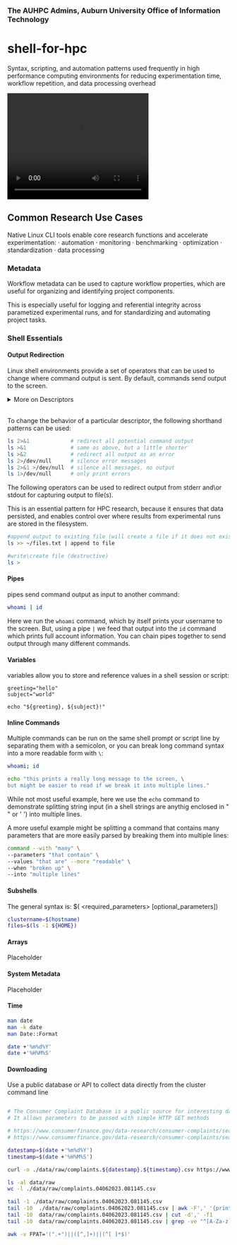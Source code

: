 ### The AUHPC Admins, Auburn University Office of Information Technology

# shell-for-hpc

Syntax, scripting, and automation patterns used frequently in high performance computing environments for reducing experimentation time, workflow repetition, and data processing overhead

<video width="320" height="240" controls>
  <source src="https://youtu.be/EkPCKVaJ68Q" type="video/mp4">
</video>

## Common Research Use Cases

Native Linux CLI tools enable core research functions and accelerate experimentation:
‧ automation ‧ monitoring ‧ benchmarking ‧ optimization ‧  standardization ‧ data processing

### Metadata

Workflow metadata can be used to capture workflow properties, which are useful for organizing and identifying project components.

This is especially useful for logging and referential integrity across parametized experimental runs, and for standardizing and automating project tasks.

### Shell Essentials

#### Output Redirection

Linux shell environments provide a set of operators that can be used to change where command output is sent. By default, commands send output to the screen.

<details><summary>More on Descriptors</summary>
<p>

Most commands, but not all, will print the result of internal processes that complete succesfully as formatted text.

These messages are sent to a special file called a descriptor, which can be referenced with a reserved file system path or numeric identifier.

Unless explicitly specified commands will default to ``stdout`` for results and information or ``stderr`` for error messages.

stdin  : user or text input : 0 : /dev/stdin
stdout : error output       : 2 : /dev/stdout
stderr : error output       : 1 : /dev/stderr

Because each descriptor has its own associated path, they independently send and receive messages. As a result, it is important to note that `stderr` messages are typically not interpreted as input to redirect operators by default.
<p></details></br>

To change the behavior of a particular descriptor, the following shorthand patterns can be used:

```sh .command
ls 2>&1             # redirect all potential command output
ls >&1              # same as above, but a little shorter
ls >&2              # redirect all output as an error
ls 2>/dev/null      # silence error messages
ls 2>&1 >/dev/null  # silence all messages, no output
ls 1>/dev/null      # only print errors
```

The following operators can be used to redirect output from stderr and\or stdout for capturing output to file(s).

This is an essential pattern for HPC research, because it ensures that data persisted, and enables control over where results from experimental runs are stored in the filesystem.

```sh 
#append output to existing file (will create a file if it does not exist)
ls >> ~/files.txt | append to file

#write\create file (destructive)
ls >
```

#### Pipes

pipes send command output as input to another command:

```sh
whoami | id
```

Here we run the `whoami` command, which by itself prints your username to the screen. But, using a pipe `|` we feed that output into the `id` command which prints full account information.  You can chain pipes together to send output through many different commands.

#### Variables

variables allow you to store and reference values in a shell session or script:

```shell
greeting="hello"
subject="world"

echo "${greeting}, ${subject}!"
```

#### Inline Commands

Multiple commands can be run on the same shell prompt or script line by separating them with a semicolon, or you can break long command syntax into a more readable form with `\`:

```sh
whoami; id

echo "this prints a really long message to the screen, \
but might be easier to read if we break it into multiple lines."
```

While not most useful example, here we use the `echo` command to demonstrate splitting string input (in a shell strings are anythig enclosed in " " or ' ') into multiple lines.

A more useful example might be splitting a command that contains many parameters that are more easily parsed by breaking them into multiple lines:

```sh
command --with "many" \
--parameters "that contain" \
--values "that are" --more "readable" \
--when "broken up" \
--into "multiple lines"
```

<!-- #### Loops

Loops are a very useful construct that allow an operation to be performed on lists or arrays of data. There are numerous use cases for loops in HPC, especially for file and data processing.  A simple example to demonstrate this:

for number in "1 2 3 4 5"; do 
  echo "line ${number}" 
done -->

#### Subshells

The general syntax is: $(<command> <required_parameters> [optional_parameters])

```sh
clustername=$(hostname)
files=$(ls -1 ${HOME})
```

#### **Arrays**

Placeholder

#### **System Metadata**

Placeholder

#### **Time**

```sh 
man date
man -k date
man Date::Format

date +'%m%d%Y'
date +'%H%M%S'
```

#### **Downloading**

Use a public database or API to collect data directly from the cluster command line

```sh

# The Consumer Complaint Database is a public source for interesting data in various formats'
# It allows parameters to be passed with simple HTTP GET methods 

# https://www.consumerfinance.gov/data-research/consumer-complaints/search/api/v1/?format=csv&date_received_max=2023-04-01&date_received_min=2023-01-01
# https://www.consumerfinance.gov/data-research/consumer-complaints/search/api/v1/?limit=1000&format=csv&date_received_min=2023-03-01

datestamp=$(date +'%m%d%Y')
timestamp=$(date +'%H%M%S')

curl -o ./data/raw/complaints.${datestamp}.${timestamp}.csv https://www.consumerfinance.gov/data-research/consumer-complaints/search/api/v1/?format=csv&date_received_max=2023-01-01&date_received_min=2023-01-01

ls -al data/raw
wc -l ./data/raw/complaints.04062023.081145.csv

tail -1 ./data/raw/complaints.04062023.081145.csv
tail -10  ./data/raw/complaints.04062023.081145.csv | awk -F',' '{print $1}'
tail -10  data/raw/complaints.04062023.081145.csv | cut -d',' -f1
tail -10  data/raw/complaints.04062023.081145.csv | grep -ve "^[A-Za-z]" | cut -d',' -f1

awk -v FPAT='(".+")||([^,]+)||(^[ ]*$)'